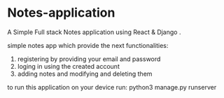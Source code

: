 # Notes-application
A Simple Full stack Notes application using React &amp; Django .

simple notes app which provide the next functionalities:
1. registering by providing your email and password
2. loging in using the created account
3. adding notes and modifying and deleting them

to run this application on your device run:
python3 manage.py runserver

